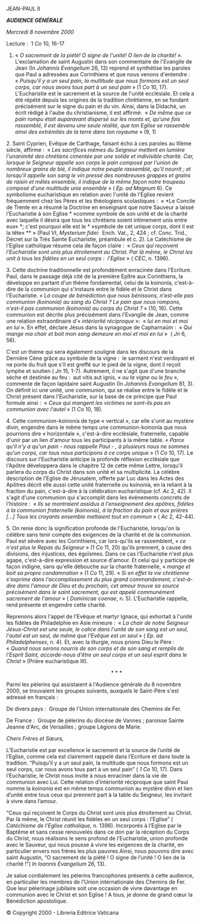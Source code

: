 JEAN-PAUL II

***AUDIENCE GÉNÉRALE***

*Mercredi 8 novembre 2000*

Lecture :  1 *Co* 10, 16-17

1. « *O sacrement de la piété! O signe de l'unité! O lien de la charité!* ». L'exclamation de saint Augustin dans son commentaire de l'Evangile de Jean (In *Johannis Evangelium* 26, 13) reprend et synthétise les paroles que Paul a adressées aux Corinthiens et que nous venons d'entendre :  « *Puisqu'il y a un seul pain, la multitude que nous formons est un seul corps, car nous avons tous part à un seul pain* » (1 *Co* 10, 17). L'Eucharistie est le sacrement et la source de l'unité ecclésiale. Et cela a été répété depuis les origines de la tradition chrétienne, en se fondant précisément sur le signe du pain et du vin. Ainsi, dans la Didachè, un écrit rédigé à l'aube du christianisme, il est affirmé:  « *De même que ce pain rompu était auparavant dispersé sur les monts et, qu'une fois rassemblé, il est devenu une seule réalité, que ton Eglise se rassemble ainsi des extrémités de la terre dans ton royaume* » (9, 1)

2. Saint Cyprien, Evêque de Carthage, faisant écho à ces paroles au IIIème siècle, affirme :  « *Les sacrifices mêmes du Seigneur mettent en lumière l'unanimité des chrétiens cimentée par une solide et indivisible charité. Car, lorsque le Seigneur appelle son corps le pain composé par l'union de nombreux grains de blé, il indique notre peuple rassemblé, qu'il nourrit ; et lorsqu'il appelle son sang le vin pressé des nombreuses grappes et grains de raisin et mêlés ensemble, il indique de la même façon notre troupeau composé d'une multitude unie ensemble* » ( *Ep. ad Magnum* 6). Ce symbolisme eucharistique en relation avec l'unité de l'Eglise revient fréquemment chez les Pères et les théologiens scolastiques :  « *Le Concile de Trente en a résumé la Doctrine en enseignant que notre Sauveur a laissé l'Eucharistie à son Eglise * »comme symbole de son unité et de la charité avec laquelle il désira que tous les chrétiens soient intimement unis entre eux« *; c'est pourquoi elle est le * »symbole de cet unique corps, dont il est la tête« ** » (Paul VI, *Mysterium fidei*:  Ench. Vat., 2, 424 ; cf. Conc. Trid., Décret sur la Très Sainte Eucharistie, préambule et c. 2). Le Catéchisme de l'Eglise catholique résume cela de façon claire :  « *Ceux qui reçoivent l'Eucharistie sont unis plus étroitement au Christ. Par là même, le Christ les unit à tous les fidèles en un seul corps :  l'Eglise* » ( *CEC*, n. 1396).

3. Cette doctrine traditionnelle est profondément enracinée dans l'Ecriture. Paul, dans le passage déjà cité de la première Epître aux Corinthiens, la développe en partant d'un thème fondamental, celui de la koinonía, c'est-à-dire de la communion qui s'instaure entre le fidèle et le Christ dans l'Eucharistie. « *La coupe de bénédiction que nous bénissons, n'est-elle pas communion (koinonía) au sang du Christ ? Le pain que nous rompons, n'est-il pas communion (koinonía) au corps du Christ ?* » (10, 16). Cette communion est décrite plus précisément dans l'Evangile de Jean, comme une relation extraordinaire d'« *intériorité réciproque* »:  « *lui en moi et moi en lui* ». En effet, déclare Jésus dans la synagogue de Capharnaüm :  « *Qui mange ma chair et boit mon sang demeure en moi et moi en lui* »  ( *Jn* 6, 56).

C'est un thème qui sera également souligné dans les discours de la Dernière Cène grâce au symbole de la vigne :  le sarment n'est verdoyant et ne porte du fruit que s'il est greffé sur le pied de la vigne, dont il reçoit lymphe et soutien ( *Jn* 15, 1-7). Autrement, il ne s'agit que d'une branche sèche et destinée au feu :  aut vitis aut ignis, « *ou la vigne ou le feu* », commente de façon lapidaire saint Augustin (In *Johannis Evangelium* 81, 3). On définit ici une unité, une communion, qui se réalise entre le fidèle et le Christ présent dans l'Eucharistie, sur la base de ce principe que Paul formule ainsi :  « *Ceux qui mangent les victimes ne sont-ils pas en communion avec l'autel* » (1 *Co* 10, 18).

4. Cette communion-koinonía de type « vertical », car elle s'unit au mystère divin, engendre dans le même temps une communion-koinonía que nous pourrions dire « horizontale », c'est-à-dire ecclésiale, fraternelle, capable d'unir par un lien d'amour tous les participants à la même table. « *Parce qu'il n'y a qu'un pain - nous rappelle Paul - , à plusieurs nous ne sommes qu'un corps, car tous nous participons à ce corps unique* » (1 *Co* 10, 17). Le discours sur l'Eucharistie anticipe la profonde réflexion ecclésiale que l'Apôtre développera dans le chapitre 12 de cette même Lettre, lorsqu'il parlera du corps du Christ dans son unité et sa multiplicité. La célèbre description de l'Eglise de Jérusalem, offerte par Luc dans les Actes des Apôtres décrit elle aussi cette unité fraternelle ou koinonía, en la reliant à la fraction du pain, c'est-à-dire à la célébration eucharistique (cf. *Ac* 2, 42). Il s'agit d'une communion qui s'accomplit dans les événements concrets de l'histoire :  « *Ils se montraient assidus à l'enseignement des apôtres, fidèles à la communion fraternelle (koinonía), à la fraction du pain et aux prières [...] Tous les croyants ensemble mettaient tout en commun* » ( *Ac* 2, 42-44).

5. On renie donc la signification profonde de l'Eucharistie, lorsqu'on la célèbre sans tenir compte des exigences de la charité et de la communion. Paul est sévère avec les Corinthiens, car lors-qu'ils se rassemblent, « *ce n'est plus le Repas du Seigneur* » (1 *Co* 11, 20) qu'ils prennent, à cause des divisions, des injustices, des égoïsmes. Dans ce cas l'Eucharistie n'est plus agape, c'est-à-dire expression et source d'amour. Et celui qui y participe de façon indigne, sans qu'elle débouche sur la charité fraternelle, « *mange et boit sa propre condamnation* » (1 *Co* 11, 29). « *Si en effet la vie chrétienne s'exprime dans l'accomplissement du plus grand commandement, c'est-à-dire dans l'amour de Dieu et du prochain, cet amour trouve sa source précisément dans le saint sacrement, qui est appelé communément sacrement de l'amour* » ( *Dominicae coenae*, n. 5). L'Eucharistie rappelle, rend présente et engendre cette charité.

Reprenons alors l'appel de l'Evêque et martyr Ignace, qui exhortait à l'unité les fidèles de Philadelphie en Asie mineure :  « *La chair de notre Seigneur Jésus-Christ est une seule, le calice dans l'unité de son sang est un seul, l'autel est un seul, de même que l'Evêque est un seul* » ( *Ep. ad Philadelphenses*, n. 4). Et, avec la liturgie, nous prions Dieu le Père :  « *Quand nous serons nourris de son corps et de son sang et remplis de l'Esprit Saint, accorde-nous d'être un seul corps et un seul esprit dans le Christ* » (Prière eucharistique III).

                                                                       * * *

Parmi les pèlerins qui assistaient à l'Audience générale du 8 novembre 2000, se trouvaient les groupes suivants, auxquels le Saint-Père s'est adressé en français :

De divers pays :  Groupe de l'Union internationale des Chemins de Fer.

De France :  Groupe de pèlerins du diocèse de Vannes ; paroisse Sainte Jeanne d'Arc, de Versailles ; groupe Légions de Marie.

*Chers Frères et Sœurs,*

L’Eucharistie est par excellence le sacrement et la source de l’unité de l’Eglise, comme cela est clairement rappelé dans l’Ecriture et dans toute la tradition. “Puisqu’il y a un seul pain, la multitude que nous formons est un seul corps, car nous avons tous part à un seul pain” ( *1 Co* 10, 17). Dans l’Eucharistie, le Christ nous invite à nous enraciner dans la vie de communion avec Lui. Cette relation d’intériorité réciproque que saint Paul nomme la *koinonia* est en même temps communion au mystère divin et lien d’unité entre tous ceux qui prennent part à la table du Seigneur, les invitant à vivre dans l’amour.

“Ceux qui reçoivent le Corps du Christ sont unis plus étroitement au Christ. Par là même, le Christ réunit les fidèles en un seul corps : l’Eglise” ( *Catéchisme de l’Eglise catholique,* n. 1396). Incorporés à l’Eglise par le Baptême et sans cesse renouvelés dans ce don par la réception du Corps du Christ, nous réalisons le sens profond de l’Eucharistie, union profonde avec le Sauveur, qui nous pousse à vivre les exigences de la charité, en particulier envers nos frères les plus pauvres.Ainsi, nous pouvons dire avec saint Augustin, “O sacrement de la piété ! O signe de l’unité ! O lien de la charité !”( *In Ioannis Evangelium* 26, 13).

Je salue cordialement les pèlerins francophones présents à cette audience, en particulier les membres de l’Union internationale des Chemins de Fer. Que leur pèlerinage jubilaire soit une occasion de vivre davantage en communion avec le Christ et son Eglise ! A tous, je donne de grand cœur la Bénédiction apostolique.

© Copyright 2000 - Libreria Editrice Vaticana